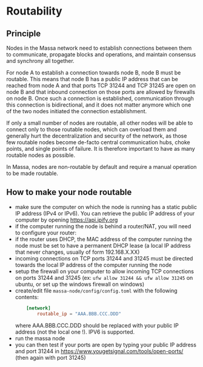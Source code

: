 # Routability

## Principle

Nodes in the Massa network need to establish connections between them to
communicate, propagate blocks and operations, and maintain consensus and
synchrony all together.

For node A to establish a connection towards node B, node B must be
routable. This means that node B has a public IP address that can be
reached from node A and that ports TCP 31244 and TCP 31245 are open on
node B and that inbound connection on those ports are allowed by
firewalls on node B. Once such a connection is established,
communication through this connection is bidirectional, and it does not
matter anymore which one of the two nodes initiated the connection
establishment.

If only a small number of nodes are routable, all other nodes will be
able to connect only to those routable nodes, which can overload them
and generally hurt the decentralization and security of the network, as
those few routable nodes become de-facto central communication hubs,
choke points, and single points of failure. It is therefore important to
have as many routable nodes as possible.

In Massa, nodes are non-routable by default and require a manual
operation to be made routable.

## How to make your node routable

-   make sure the computer on which the node is running has a static
    public IP address (IPv4 or IPv6). You can retrieve the public IP
    address of your computer by opening <https://api.ipify.org>
-   if the computer running the node is behind a router/NAT, you will
    need to configure your router:
-   if the router uses DHCP, the MAC address of the computer running the
    node must be set to have a permanent DHCP lease (a local IP address
    that never changes, usually of form 192.168.X.XX)
-   incoming connections on TCP ports 31244 and 31245 must be directed
    towards the local IP address of the computer running the node
-   setup the firewall on your computer to allow incoming TCP
    connections on ports 31244 and 31245 (ex:
    `ufw allow 31244 && ufw allow 31245` on ubuntu, or set up the
    windows firewall on windows)
-   create/edit file `massa-node/config/config.toml` with the following
    contents:
    ```toml
        [network]
            routable_ip = "AAA.BBB.CCC.DDD"
    ```
    where AAA.BBB.CCC.DDD should be replaced with your public IP address (not
    the local one !). IPV6 is supported.
-   run the massa node
-   you can then test if your ports are open by typing your public IP
    address and port 31244 in
    <https://www.yougetsignal.com/tools/open-ports/> (then again with
    port 31245)
